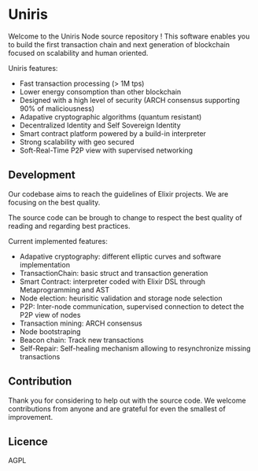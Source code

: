 # Uniris

Welcome to the Uniris Node source repository ! This software enables you to build the first transaction chain and next generation of blockchain focused on scalability and human oriented.

Uniris features:
- Fast transaction processing (> 1M tps)
- Lower energy consomption than other blockchain
- Designed with a high level of security (ARCH consensus supporting 90% of maliciousness)
- Adapative cryptographic algorithms (quantum resistant)
- Decentralized Identity and Self Sovereign Identity
- Smart contract platform powered by a build-in interpreter
- Strong scalability with geo secured 
- Soft-Real-Time P2P view with supervised networking

## Development

Our codebase aims to reach the guidelines of Elixir projects.
We are focusing on the best quality.

The source code can be brough to change to respect the best quality of reading and regarding best practices.

Current implemented features:
- Adapative cryptography: different elliptic curves and software implementation
- TransactionChain: basic struct and transaction generation
- Smart Contract: interpreter coded with Elixir DSL through Metaprogramming and AST
- Node election: heurisitic validation and storage node selection
- P2P: Inter-node communication, supervised connection to detect the P2P view of nodes
- Transaction mining: ARCH consensus
- Node bootstraping
- Beacon chain: Track new transactions
- Self-Repair: Self-healing mechanism allowing to resynchronize missing transactions


## Contribution

Thank you for considering to help out with the source code. 
We welcome contributions from anyone and are grateful for even the smallest of improvement.


## Licence

AGPL
